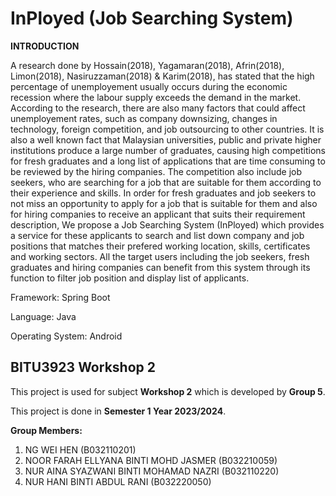 # **InPloyed** (Job Searching System)

**INTRODUCTION**

A research done by Hossain(2018), Yagamaran(2018), Afrin(2018), Limon(2018), Nasiruzzaman(2018) & Karim(2018), has stated that the high percentage of unemployement usually occurs during the economic recession where the labour supply exceeds the demand in the market. According to the research, there are also many factors that could affect unemployement rates, such as company downsizing, changes in technology, foreign competition, and job outsourcing to other countries. It is also a well known fact that Malaysian universities, public and private higher institutions produce a large number of graduates, causing high competitions for fresh graduates and a long list of applications that are time consuming to be reviewed by the hiring companies. The competition also include job seekers, who are searching for a job that are suitable for them according to their experience and skills. In order for fresh graduates and job seekers to not miss an opportunity to apply for a job that is suitable for them and also for hiring companies to receive an applicant that suits their requirement description, We propose a Job Searching System (InPloyed) which provides a service for these applicants to search and list down company and job positions that matches their prefered working location, skills, certificates and working sectors. All the target users including the job seekers, fresh graduates and hiring companies can benefit from this system through its function to filter job position and display list of applicants.

Framework: Spring Boot

Language: Java

Operating System: Android


## BITU3923 Workshop 2

This project is used for subject **Workshop 2** which is developed by **Group 5**.

This project is done in **Semester 1 Year 2023/2024**.

**Group Members:**
1. NG WEI HEN (B032110201)
2. NOOR FARAH ELLYANA BINTI MOHD JASMER (B032210059)
3. NUR AINA SYAZWANI BINTI MOHAMAD NAZRI (B032110220)
4. NUR HANI BINTI ABDUL RANI (B032220050)
